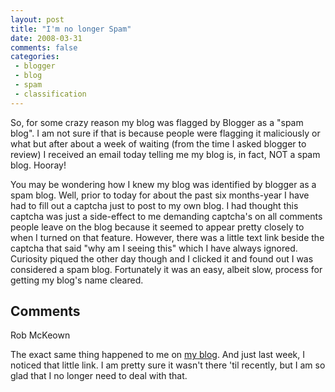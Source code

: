 ```yaml
---
layout: post
title: "I'm no longer Spam"
date: 2008-03-31
comments: false
categories:
 - blogger
 - blog
 - spam
 - classification
---
```

So, for some crazy reason my blog was flagged by Blogger as a "spam blog". I
am not sure if that is because people were flagging it maliciously or what but
after about a week of waiting (from the time I asked blogger to review) I
received an email today telling me my blog is, in fact, NOT a spam blog.
Hooray!  
  
You may be wondering how I knew my blog was identified by blogger as a spam
blog. Well, prior to today for about the past six months-year I have had to
fill out a captcha just to post to my own blog. I had thought this captcha was
just a side-effect to me demanding captcha's on all comments people leave on
the blog because it seemed to appear pretty closely to when I turned on that
feature. However, there was a little text link beside the captcha that said
"why am I seeing this" which I have always ignored. Curiosity piqued the other
day though and I clicked it and found out I was considered a spam blog.
Fortunately it was an easy, albeit slow, process for getting my blog's name
cleared.

## Comments

Rob McKeown

The exact same thing happened to me on [my blog](agileui.blogspot.com). And
just last week, I noticed that little link. I am pretty sure it wasn't there
'til recently, but I am so glad that I no longer need to deal with that.

